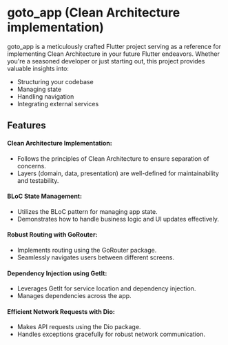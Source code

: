 # goto_app (Clean Architecture implementation)

goto_app is a meticulously crafted Flutter project serving as a reference for implementing Clean Architecture in your future Flutter endeavors. Whether you're a seasoned developer or just starting out, this project provides valuable insights into:

* Structuring your codebase
* Managing state
* Handling navigation
* Integrating external services
## Features

#### Clean Architecture Implementation:
* Follows the principles of Clean Architecture to ensure separation of concerns.
* Layers (domain, data, presentation) are well-defined for maintainability and testability.
#### BLoC State Management:
* Utilizes the BLoC pattern for managing app state.
* Demonstrates how to handle business logic and UI updates effectively.
#### Robust Routing with GoRouter:
* Implements routing using the GoRouter package.
* Seamlessly navigates users between different screens.
#### Dependency Injection using GetIt:
* Leverages GetIt for service location and dependency injection.
* Manages dependencies across the app.
#### Efficient Network Requests with Dio:
* Makes API requests using the Dio package.
* Handles exceptions gracefully for robust network communication.
